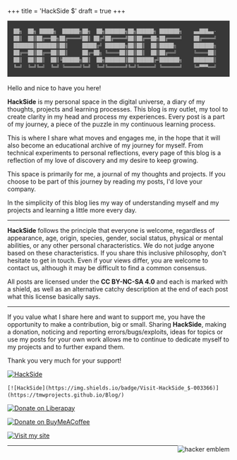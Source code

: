 +++
title = 'HackSide $'
draft = true
+++

![HackSide](https://github.com/tmwProjects/Blog/blob/master/content/grafics/HackSide_Logo.jpg?raw=true)

Hello and nice to have you here!

**HackSide** is my personal space in the digital universe, a diary of my thoughts, projects and learning processes. This blog 
is my outlet, my tool to create clarity in my head and process my experiences. Every post is a part of my journey, a piece 
of the puzzle in my continuous learning process.

This is where I share what moves and engages me, in the hope that it will also become an educational archive of my journey 
for myself. From technical experiments to personal reflections, every page of this blog is a reflection of my love of 
discovery and my desire to keep growing.

This space is primarily for me, a journal of my thoughts and projects. If you choose to be part of this journey by reading 
my posts, I'd love your company.

In the simplicity of this blog lies my way of understanding myself and my projects and learning a little more every day.

***

**HackSide** follows the principle that everyone is welcome, regardless of appearance, age, origin, species, gender, social 
status, physical or mental abilities, or any other personal characteristics. We do not judge anyone based on these 
characteristics. If you share this inclusive philosophy, don't hesitate to get in touch. Even if your views differ, you 
are welcome to contact us, although it may be difficult to find a common consensus.

All posts are licensed under the **CC BY-NC-SA 4.0** and each is marked with a shield, as well as an 
alternative catchy description at the end of each post what this license basically says.

***

If you value what I share here and want to support me, you have the opportunity to make a contribution,
big or small. Sharing **HackSide**, making a donation, noticing and reporting errors/bugs/exploits, ideas for topics or
use my posts for your own work allows me to continue to dedicate myself to my projects and to further 
expand them.

Thank you very much for your support!

[![HackSide](https://img.shields.io/badge/Visit-HackSide_$-003366)](https://tmwprojects.github.io/Blog/)

```
[![HackSide](https://img.shields.io/badge/Visit-HackSide_$-003366)](https://tmwprojects.github.io/Blog/)
```

[![Donate on Liberapay](https://img.shields.io/badge/Donate-Liberapay-yellow)](https://liberapay.com/tmwProjects/donate)

[![Donate on BuyMeACoffee](https://img.shields.io/badge/Donate-BuyMeACoffee-orange)](https://www.buymeacoffee.com/tmwcontactQ)

[![Visit my site](https://img.shields.io/badge/Visit%20my%20site-Online-important)](https://tmwprojects.github.io/)

<a href='http://www.catb.org/hacker-emblem/'>
<img src='http://www.catb.org/hacker-emblem/glider.png' alt='hacker emblem' style="float:right"/></a>

***
